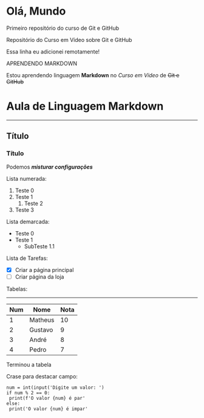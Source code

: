 # Olá, Mundo
 Primeiro repositório do curso de Git e GitHub

 Repositório do Curso em Vídeo sobre Git e GitHub

 Essa linha eu adicionei remotamente!
 
 APRENDENDO MARKDOWN
 
 Estou aprendendo linguagem **Markdown** no _Curso em Vídeo_ de ~~Git e GitHub~~
 
 # Aula de Linguagem Markdown
 ***
 ## Título
 
 ### Título

 Podemos __*misturar configurações*__
 
 Lista numerada:
 
 1. Teste 0
 1. Teste 1
    1. Teste 2
 1. Teste 3
 
 Lista demarcada:
 * Teste 0
 * Teste 1
    * SubTeste 1.1
    
 Lista de Tarefas:
 
 - [x] Criar a página principal
 - [ ] Criar página da loja
 
 Tabelas:
 
 ***
 
 Num | Nome | Nota
 ---|---|---
 1 | Matheus | 10
 2 | Gustavo | 9
 3 | André | 8
 4 | Pedro | 7
 
 Terminou a tabela
 
 Crase para destacar campo:
 
 ```
 num = int(input('Digite um valor: ')
 if num % 2 == 0:
  print(f'O valor {num} é par'
 else:
  print('O valor {num} é impar'
 ```
 
